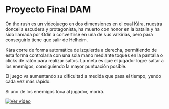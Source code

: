 # Proyecto Final DAM

On the rush es un videojuego en dos dimensiones en el cual Kára, nuestra doncella escudera y protagonista, ha muerto con honor en la batalla y ha sido llamada por Odín a convertirse en una de sus valkirias, pero para conseguirlo tiene que salir de Helheim.

Kára corre de forma automática de izquierda a derecha, permitiendo de esta forma controlarla con una sola mano mediante toques en la pantalla o clicks de ratón para realizar saltos. La meta es que el jugador logre saltar a los enemigos, consiguiendo la mayor puntuación posible.

El juego va aumentando su dificultad a medida que pasa el tiempo, yendo cada vez más rápido. 

Si uno de los enemigos toca al jugador, morirá.


[![Ver vídeo](https://i.imgur.com/hc2eYY4.jpg)](https://youtu.be/pHFmiarI0ks)

